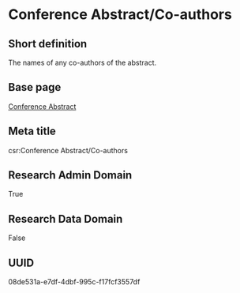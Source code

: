 # Conference Abstract/Co-authors
## Short definition
The names of any co-authors of the abstract.
## Base page
[Conference Abstract](../../Objects/Conference%20Abstract.md)
## Meta title
csr:Conference Abstract/Co-authors
## Research Admin Domain
True
## Research Data Domain
False
## UUID
08de531a-e7df-4dbf-995c-f17fcf3557df
